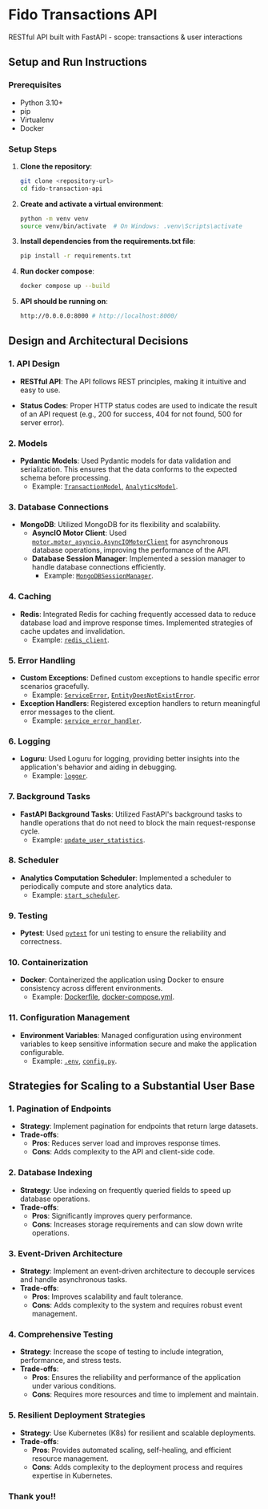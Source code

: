 # Fido Transactions API
RESTful API built with FastAPI - scope: transactions & user interactions

## Setup and Run Instructions

### Prerequisites

- Python 3.10+ 
- pip
- Virtualenv
- Docker

### Setup Steps

1. **Clone the repository**:
    ```bash
    git clone <repository-url>
    cd fido-transaction-api
    ```

2. **Create and activate a virtual environment**:
    ```bash
    python -m venv venv
    source venv/bin/activate  # On Windows: .venv\Scripts\activate
    ```

3. **Install dependencies from the requirements.txt file**:
    ```bash
    pip install -r requirements.txt
    ```

4. **Run docker compose**:
    ```bash
    docker compose up --build
    ```

5. **API should be running on**:
    ```bash
    http://0.0.0.0:8000 # http://localhost:8000/
    ```

## Design and Architectural Decisions

### 1. API Design
- **RESTful API**: The API follows REST principles, making it intuitive and easy to use.

- **Status Codes**: Proper HTTP status codes are used to indicate the result of an API request (e.g., 200 for success, 404 for not found, 500 for server error).

### 2. Models
- **Pydantic Models**: Used Pydantic models for data validation and serialization. This ensures that the data conforms to the expected schema before processing.
  - Example: [`TransactionModel`](app/models/transaction_model.py), [`AnalyticsModel`](app/models/analytics_model.py).

### 3. Database Connections
- **MongoDB**: Utilized MongoDB for its flexibility and scalability.
  - **AsyncIO Motor Client**: Used [`motor.motor_asyncio.AsyncIOMotorClient`](app/database/database.py) for asynchronous database operations, improving the performance of the API.
  - **Database Session Manager**: Implemented a session manager to handle database connections efficiently.
    - Example: [`MongoDBSessionManager`](app/database/database.py).

### 4. Caching
- **Redis**: Integrated Redis for caching frequently accessed data to reduce database load and improve response times. Implemented strategies of cache updates and invalidation.
  - Example: [`redis_client`](app/config/redis_config.py).

### 5. Error Handling
- **Custom Exceptions**: Defined custom exceptions to handle specific error scenarios gracefully.
  - Example: [`ServiceError`](app/exceptions/exceptions.py), [`EntityDoesNotExistError`](app/exceptions/exceptions.py).
- **Exception Handlers**: Registered exception handlers to return meaningful error messages to the client.
  - Example: [`service_error_handler`](app/exceptions/exception_handler.py).

### 6. Logging
- **Loguru**: Used Loguru for logging, providing better insights into the application's behavior and aiding in debugging.
  - Example: [`logger`](app/config/logging.py).

### 7. Background Tasks
- **FastAPI Background Tasks**: Utilized FastAPI's background tasks to handle operations that do not need to block the main request-response cycle.
  - Example: [`update_user_statistics`](app/tasks/background_tasks.py).

### 8. Scheduler
- **Analytics Computation Scheduler**: Implemented a scheduler to periodically compute and store analytics data.
  - Example: [`start_scheduler`](app/tasks/scheduler.py).

### 9. Testing
- **Pytest**: Used [`pytest`](tests/routes/test_transactions_route.py) for uni testing to ensure the reliability and correctness.

### 10. Containerization
- **Docker**: Containerized the application using Docker to ensure consistency across different environments.
  - Example: [Dockerfile](Dockerfile), [docker-compose.yml](docker-compose.yml).

### 11. Configuration Management
- **Environment Variables**: Managed configuration using environment variables to keep sensitive information secure and make the application configurable.
  - Example: [`.env`](.env), [`config.py`](app/config/config.py).


## Strategies for Scaling to a Substantial User Base


### 1. Pagination of Endpoints
- **Strategy**: Implement pagination for endpoints that return large datasets.
- **Trade-offs**: 
  - **Pros**: Reduces server load and improves response times.
  - **Cons**: Adds complexity to the API and client-side code.

### 2. Database Indexing
- **Strategy**: Use indexing on frequently queried fields to speed up database operations.
- **Trade-offs**: 
  - **Pros**: Significantly improves query performance.
  - **Cons**: Increases storage requirements and can slow down write operations.

### 3. Event-Driven Architecture
- **Strategy**: Implement an event-driven architecture to decouple services and handle asynchronous tasks.
- **Trade-offs**: 
  - **Pros**: Improves scalability and fault tolerance.
  - **Cons**: Adds complexity to the system and requires robust event management.

### 4. Comprehensive Testing
- **Strategy**: Increase the scope of testing to include integration, performance, and stress tests.
- **Trade-offs**: 
  - **Pros**: Ensures the reliability and performance of the application under various conditions.
  - **Cons**: Requires more resources and time to implement and maintain.

### 5. Resilient Deployment Strategies
- **Strategy**: Use Kubernetes (K8s) for resilient and scalable deployments.
- **Trade-offs**: 
  - **Pros**: Provides automated scaling, self-healing, and efficient resource management.
  - **Cons**: Adds complexity to the deployment process and requires expertise in Kubernetes.


### Thank you!!
